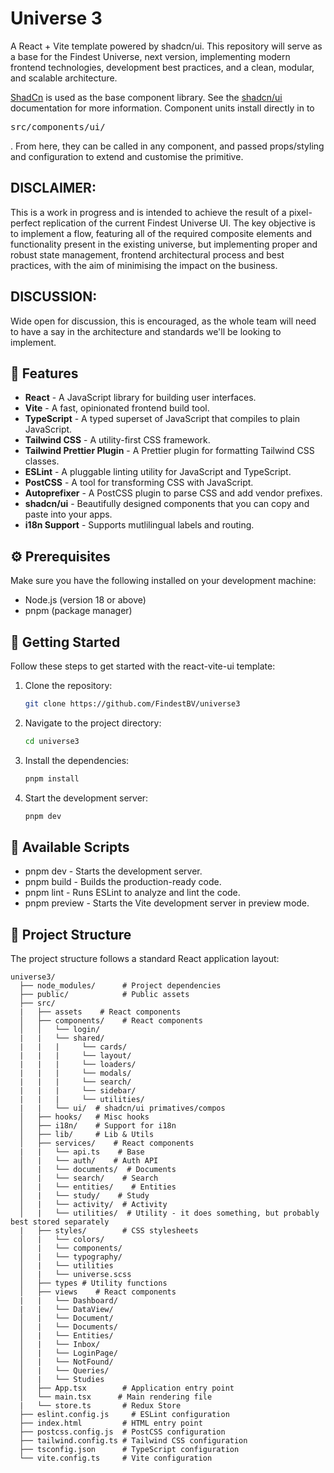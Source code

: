 # Universe 3

A React + Vite template powered by shadcn/ui. This repository will serve as a base for the Findest Universe, next version, implementing modern frontend technologies, development best practices, and a clean, modular, and scalable architecture.

[ShadCn](https://ui.shadcn.com/) is used as the base component library. See the [shadcn/ui](https://ui.shadcn.com/) documentation for more information.
Component units install directly in to <pre>src/components/ui/</pre>. From here, they can be called in any component, and passed props/styling and configuration to extend and customise the primitive.

## DISCLAIMER:

This is a work in progress and is intended to achieve the result of a pixel-perfect replication of the current Findest Universe UI.
The key objective is to implement a flow, featuring all of the required composite elements and functionality present in the existing universe, but implementing proper and robust state management, frontend architectural process and best practices, with the aim of minimising the impact on the business.

## DISCUSSION:

Wide open for discussion, this is encouraged, as the whole team will need to have a say in the architecture and standards we'll be looking to implement.

## 🎉 Features

- **React** - A JavaScript library for building user interfaces.
- **Vite** - A fast, opinionated frontend build tool.
- **TypeScript** - A typed superset of JavaScript that compiles to plain JavaScript.
- **Tailwind CSS** - A utility-first CSS framework.
- **Tailwind Prettier Plugin** - A Prettier plugin for formatting Tailwind CSS classes.
- **ESLint** - A pluggable linting utility for JavaScript and TypeScript.
- **PostCSS** - A tool for transforming CSS with JavaScript.
- **Autoprefixer** - A PostCSS plugin to parse CSS and add vendor prefixes.
- **shadcn/ui** - Beautifully designed components that you can copy and paste into your apps.
- **i18n Support** - Supports mutlilingual labels and routing.

## ⚙️ Prerequisites

Make sure you have the following installed on your development machine:

- Node.js (version 18 or above)
- pnpm (package manager)

## 🚀 Getting Started

Follow these steps to get started with the react-vite-ui template:

1. Clone the repository:

   ```bash
   git clone https://github.com/FindestBV/universe3
   ```

2. Navigate to the project directory:

   ```bash
   cd universe3
   ```

3. Install the dependencies:

   ```bash
   pnpm install
   ```

4. Start the development server:

   ```bash
   pnpm dev
   ```

## 📜 Available Scripts

- pnpm dev - Starts the development server.
- pnpm build - Builds the production-ready code.
- pnpm lint - Runs ESLint to analyze and lint the code.
- pnpm preview - Starts the Vite development server in preview mode.

## 📂 Project Structure

The project structure follows a standard React application layout:

```
universe3/
  ├── node_modules/      # Project dependencies
  ├── public/            # Public assets
  ├── src/
  |   ├── assets    # React components
  │   ├── components/    # React components
  │   │   └── login/
  |   |   └── shared/
  |   |   |     └── cards/
  |   |   |     └── layout/
  |   |   |     └── loaders/
  |   |   |     └── modals/
  |   |   |     └── search/
  |   |   |     └── sidebar/
  |   |   |     └── utilities/
  |   |   └── ui/  # shadcn/ui primatives/compos
  │   ├── hooks/   # Misc hooks
  │   ├── i18n/    # Support for i18n
  │   ├── lib/     # Lib & Utils
  │   ├── services/    # React components
  |   |   └── api.ts    # Base
  │   |   └── auth/    # Auth API
  │   |   └── documents/  # Documents
  │   |   └── search/    # Search
  │   |   └── entities/    # Entities
  │   |   └── study/    # Study
  │   |   └── activity/  # Activity
  │   |   └── utilities/  # Utility - it does something, but probably best stored separately
  |   ├── styles/        # CSS stylesheets
  │   |   └── colors/
  │   |   └── components/
  │   |   └── typography/
  │   |   └── utilities
  │   |   └── universe.scss
  │   ├── types # Utility functions
  │   ├── views    # React components
  |   |   └── Dashboard/
  |   |   └── DataView/
  │   |   └── Document/
  │   |   └── Documents/
  │   |   └── Entities/
  │   |   └── Inbox/
  │   |   └── LoginPage/
  │   |   └── NotFound/
  │   |   └── Queries/
  │   |   └── Studies
  │   ├── App.tsx        # Application entry point
  │   └── main.tsx      # Main rendering file
  |   └── store.ts       # Redux Store
  ├── eslint.config.js     # ESLint configuration
  ├── index.html         # HTML entry point
  ├── postcss.config.js  # PostCSS configuration
  ├── tailwind.config.ts # Tailwind CSS configuration
  ├── tsconfig.json      # TypeScript configuration
  └── vite.config.ts     # Vite configuration
```
